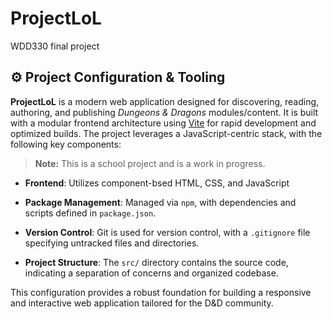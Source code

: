 # ProjectLoL
WDD330 final project

## ⚙️ Project Configuration & Tooling

**ProjectLoL** is a modern web application designed for discovering, reading, authoring, and publishing *Dungeons & Dragons* modules/content. It is built with a modular frontend architecture using [Vite](https://vitejs.dev/) for rapid development and optimized builds. The project leverages a JavaScript-centric stack, with the following key components:

> **Note:** This is a school project and is a work in progress.

- **Frontend**: Utilizes component-bsed HTML, CSS, and JavaScript

- **Package Management**: Managed via `npm`, with dependencies and scripts defined in `package.json`.

- **Version Control**: Git is used for version control, with a `.gitignore` file specifying untracked files and directories.

- **Project Structure**: The `src/` directory contains the source code, indicating a separation of concerns and organized codebase.

This configuration provides a robust foundation for building a responsive and interactive web application tailored for the D&D community.
